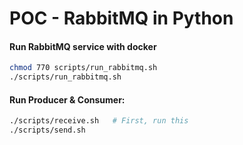 # POC - RabbitMQ in Python


#### Run RabbitMQ service with docker
```bash
chmod 770 scripts/run_rabbitmq.sh
./scripts/run_rabbitmq.sh
```

#### Run Producer & Consumer:
```bash
./scripts/receive.sh   # First, run this
./scripts/send.sh
```
